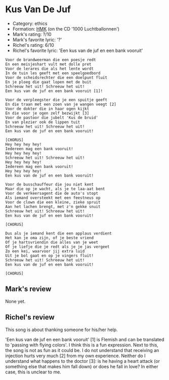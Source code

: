 # Kus Van De Juf

 * Category: ethics
 * Formation: [HMK](Hkm.md) (on the CD '1000 Luchtballonnen')
 * Mark's rating: ?/10
 * Mark's  favorite lyric: '?'
 * Richel's rating: 6/10
 * Richel's  favorite lyric: 'Een kus van de juf en een bank vooruit'

```
Voor de brandweerman die een poesje redt
En een meisjeshart vult met dolle pret
Voor de lerares die als het lente wordt
In de tuin les geeft met een speelgoedbord
Voor de scheidsrechter die een doelpunt fluit
En je ploeg die gaat lopen met de buit
Schreeuw het uit! Schreeuw het uit!
Een kus van de juf en een bank vooruit [1]!

Voor de verpleegster die je een spuitje geeft
En die traan met een zoen van je wangen veegt [2]
Voor de dokter die in haar ogen kijkt
En die voor je ogen zelf bezwijkt [3]
Voor de pastoor die jubelt 'Kus de bruid'
En van plezier ook de lippen tuit
Schreeuw het uit! Schreeuw het uit!
Een kus van de juf en een bank vooruit!

[CHORUS]
Hey hey hey hey!
Iedereen mag een bank vooruit!
Hey hey hey hey!
Schreeuw het uit! Schreeuw het uit!
Hey hey hey hey!
Iedereen mag een bank vooruit!
Hey hey hey hey!
Een kus van de juf en een bank vooruit!

Voor de busschauffeur die jou niet kent
Maar die op je wacht, als je te laa-aat bent
Voor de verkeersagent die de auto's stopt
Als iemand oversteekt met een feestneus op
Voor de clown die een kleine, zieke spruit
Aan het lachen brengt, met z'n gekke snuit
Schreeuw het uit! Schreeuw het uit!
Een kus van de juf en een bank vooruit!

[CHORUS]

Dus als je iemand kent die een applaus verdient
Het kan je oma zijn, of je beste vriend
Of je hartsvriendin die alles van je weet
Of je liefje die je redt als je je jas vergeet
Zo een kei, waarvoor jij extra luid
Uit je bol gaat en op je vingers fluit!
Schreeuw het uit! Schreeuw het uit!
Een kus van de juf en een bank vooruit!

[CHORUS]
```

## Mark's review

None yet.

## Richel's review

This song is about thanking someone for his/her help.

'Een kus van de juf en een bank vooruit' [1] is Flemish and can be translated to 'passing with flying colors'.
I think this is a fun expression. Next to this, the song is not as fun as it could be.
I do not understand that receiving an injection hurts very much [2] from my own experience. 
Neither do I understand what happens to the doctor [3]: is he having a heart attack (or something
else that makes him fall down) or does he fall in love? In either case, this is unclear to me.